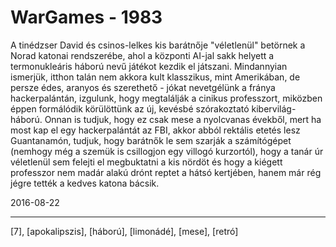 # WarGames - 1983

A tinédzser David és csinos-lelkes kis barátnője "véletlenül" betörnek a Norad katonai rendszerébe, ahol a központi AI-jal sakk helyett a termonukleáris háború nevű játékot kezdik el játszani. Mindannyian ismerjük, itthon talán nem akkora kult klasszikus, mint Amerikában, de persze édes, aranyos és szerethető - jókat nevetgélünk a fránya hackerpalántán, izgulunk, hogy megtalálják a cinikus professzort, miközben éppen formálódik körülöttünk az új, kevésbé szórakoztató kibervilág-háború. Onnan is tudjuk, hogy ez csak mese a nyolcvanas évekből, mert ha most kap el egy hackerpalántát az FBI, akkor abból rektális etetés lesz Guantanamón, tudjuk, hogy barátnők le sem szarják a számítógépet (nemhogy még a szemük is csillogjon egy villogó kurzortól), hogy a tanár úr véletlenül sem felejti el megbuktatni a kis nördöt és hogy a kiégett professzor nem madár alakú drónt reptet a hátsó kertjében, hanem már rég jégre tették a kedves katona bácsik.

2016-08-22 

----

[7], [apokalipszis], [háború], [limonádé], [mese], [retró]